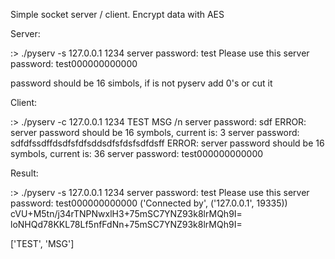 Simple socket server / client. 
Encrypt data with AES 

Server: 

:> ./pyserv -s 127.0.0.1 1234 
server password: test 
Please use this server password: test000000000000 

password should be 16 simbols, if is not pyserv add 0's or cut it

Client: 

:> ./pyserv -c 127.0.0.1 1234 TEST MSG /n
server password: sdf 
ERROR: server password should be 16 symbols, current is: 3 
server password: sdfdfssdffdsdfsfdfsddsdfsfdsfsdfdsff 
ERROR: server password should be 16 symbols, current is: 36 
server password: test000000000000 


Result: 

:> ./pyserv -s 127.0.0.1 1234 
server password: test 
Please use this server password: test000000000000 
('Connected by', ('127.0.0.1', 19335)) 
cVU+M5tn/j34rTNPNwxlH3+75mSC7YNZ93k8lrMQh9I= 
loNHQd78KKL78Lf5nfFdNn+75mSC7YNZ93k8lrMQh9I= 
 
['TEST', 'MSG'] 
